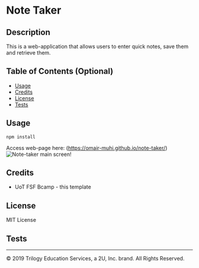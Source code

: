 # Note Taker

## Description 
This is a web-application that allows users to enter quick notes, save them and retrieve them.

## Table of Contents (Optional)

* [Usage](#usage)
* [Credits](#credits)
* [License](#license)
* [Tests](#tests)

## Usage 
`npm install`

Access web-page here: (https://omair-muhi.github.io/note-taker/)
![Note-taker main screen!](images/note-taker-screenshot.png)

## Credits
* UoT FSF Bcamp - this template

## License

MIT License

## Tests
---
© 2019 Trilogy Education Services, a 2U, Inc. brand. All Rights Reserved.
